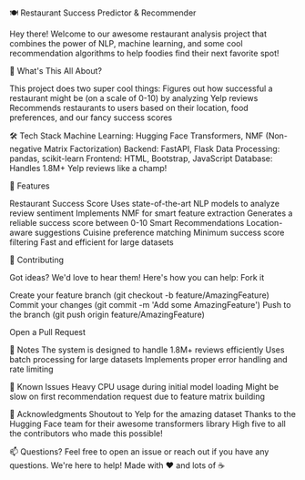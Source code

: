 🍽️ Restaurant Success Predictor & Recommender

Hey there! Welcome to our awesome restaurant analysis project that combines the power of NLP, machine learning, and some cool recommendation algorithms to help foodies find their next favorite spot!

🌟 What's This All About?

This project does two super cool things:
Figures out how successful a restaurant might be (on a scale of 0-10) by analyzing Yelp reviews
Recommends restaurants to users based on their location, food preferences, and our fancy success scores

🛠️ Tech Stack
Machine Learning: Hugging Face Transformers, NMF (Non-negative Matrix Factorization)
Backend: FastAPI, Flask
Data Processing: pandas, scikit-learn
Frontend: HTML, Bootstrap, JavaScript
Database: Handles 1.8M+ Yelp reviews like a champ!

🎯 Features

Restaurant Success Score
Uses state-of-the-art NLP models to analyze review sentiment
Implements NMF for smart feature extraction
Generates a reliable success score between 0-10
Smart Recommendations
Location-aware suggestions
Cuisine preference matching
Minimum success score filtering
Fast and efficient for large datasets

🤝 Contributing

Got ideas? We'd love to hear them! Here's how you can help:
Fork it

Create your feature branch (git checkout -b feature/AmazingFeature)
Commit your changes (git commit -m 'Add some AmazingFeature')
Push to the branch (git push origin feature/AmazingFeature)

Open a Pull Request

📝 Notes
The system is designed to handle 1.8M+ reviews efficiently
Uses batch processing for large datasets
Implements proper error handling and rate limiting

🐛 Known Issues
Heavy CPU usage during initial model loading
Might be slow on first recommendation request due to feature matrix building

🎉 Acknowledgments
Shoutout to Yelp for the amazing dataset
Thanks to the Hugging Face team for their awesome transformers library
High five to all the contributors who made this possible!

📫 Questions?
Feel free to open an issue or reach out if you have any questions. We're here to help! Made with ❤️ and lots of ☕
